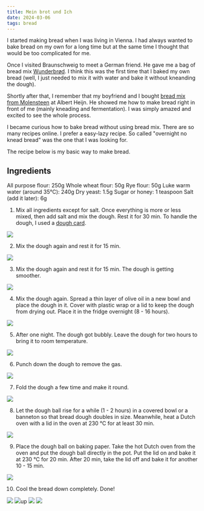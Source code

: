 ```yaml
---
title: Mein brot und Ich
date: 2024-03-06
tags: bread
---
```


I started making bread when I was living in Vienna. I had always wanted to bake bread on my own for a long time but at the same time I thought that would be too complicated for me.

Once I visited Braunschweig to meet a German friend. He gave me a bag of bread mix [Wunderbrød](https://www.dm.de/bauckhof-backmischung-wunderbrot-glutenfrei-p4015637826417.html). I think this was the first time that I baked my own bread (well, I just needed to mix it with water and bake it without kneanding the dough).

Shortly after that, I remember that my boyfriend and I bought [bread mix from Molensteen](https://www.ah.nl/producten/product/wi492782/mix-voor-meergranen-brood) at Albert Heijn. He showed me how to make bread right in front of me (mainly kneading and fermentation). I was simply amazed and excited to see the whole process.

I became curious how to bake bread without using bread mix. There are so many recipes online. I prefer a easy-lazy recipe. So called "overnight no knead bread" was the one that I was looking for.

The recipe below is my basic way to make bread.

## Ingredients

All purpose flour: 250g
Whole wheat flour: 50g
Rye flour: 50g
Luke warm water (around 35℃): 240g
Dry yeast: 1.5g
Sugar or honey: 1 teaspoon
Salt (add it later): 6g

1. Mix all ingredients except for salt. Once everything is more or less mixed, then add salt and mix the dough. Rest it for 30 min. To handle the dough, I used a [dough card](https://www.manufactum.at/teigkarte-2-stueck-a16887/).

![](/uploads/060324/20240206_144025012.jpg)

2. Mix the dough again and rest it for 15 min.

![](/uploads/060324/20240206_151300475.jpg)

3. Mix the dough again and rest it for 15 min. The dough is getting smoother.

![](/uploads/060324/20240206_152925248.jpg)

4. Mix the dough again. Spread a thin layer of olive oil in a new bowl and place the dough in it. Cover with plastic wrap or a lid to keep the dough from drying out. Place it in the fridge overnight (8 - 16 hours).

![](/uploads/060324/20240206_154629912.jpg)

5. After one night. The dough got bubbly. Leave the dough for two hours to bring it to room temperature.

![](/uploads/060324/20240207_100510795.jpg)

6. Punch down the dough to remove the gas.

![](/uploads/060324/20240126_093243324.jpg)

7. Fold the dough a few time and make it round.

![](/uploads/060324/20240126_093432771.jpg)

8. Let the dough ball rise for a while (1 - 2 hours) in a covered bowl or a banneton so that bread dough doubles in size. Meanwhile, heat a Dutch oven with a lid in the oven at 230 ℃ for at least 30 min.

![](/uploads/060324/20240126_110048018.jpg)

9. Place the dough ball on baking paper. Take the hot Dutch oven from the oven and put the dough ball directly in the pot. Put the lid on and bake it at 230 ℃ for 20 min. After 20 min, take the lid off and bake it for another 10 - 15 min.

![](/uploads/060324/20240207_142618528.jpg)

10. Cool the bread down completely. Done!

![](/uploads/060324/20240207_145858008.jpg)
![](/uploads/060324/20240207_150001356.jpg)up
![](/uploads/060324/20240207_150027602.jpg)
![](/uploads/060324/20240207_152820640.jpg)
